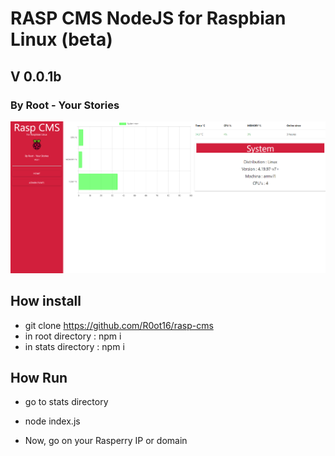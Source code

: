 # RASP CMS NodeJS for Raspbian Linux (beta)
## V 0.0.1b
### By Root - Your Stories
<img src="./screen.png">

## How install
- git clone https://github.com/R0ot16/rasp-cms
- in root directory : npm i
- in stats directory : npm i

## How Run
- go to stats directory
- node index.js

- Now, go on your Rasperry IP or domain